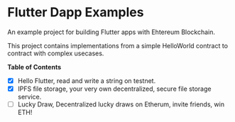 # Flutter Dapp Examples

An example project for building Flutter apps with Ehtereum Blockchain.

This project contains implementations from a simple HelloWorld contract to contract with complex usecases.

**Table of Contents**

- [x] Hello Flutter, read and write a string on testnet.
- [x] IPFS file storage, your very own decentralized, secure file storage service.
- [ ] Lucky Draw, Decentralized lucky draws on Etherum, invite friends, win ETH!
